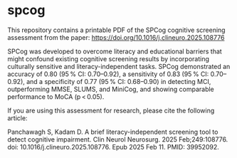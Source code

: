 # spcog
This repository contains a printable PDF of the SPCog cognitive screening assessment from the paper: https://doi.org/10.1016/j.clineuro.2025.108776

SPCog was developed to overcome literacy and educational barriers that might confound existing cognitive screening results by incorporating culturally sensitive and literacy-independent tasks. SPCog demonstrated an accuracy of 0.80 (95 % CI: 0.70–0.92), a sensitivity of 0.83 (95 % CI: 0.70–0.92), and a specificity of 0.77 (95 % CI: 0.68–0.90) in detecting MCI, outperforming MMSE, SLUMS, and MiniCog, and showing comparable performance to MoCA (p < 0.05).

If you are using this assessment for research, please cite the following article:

Panchawagh S, Kadam D. A brief literacy-independent screening tool to detect cognitive impairment. Clin Neurol Neurosurg. 2025 Feb;249:108776. doi: 10.1016/j.clineuro.2025.108776. Epub 2025 Feb 11. PMID: 39952092.
